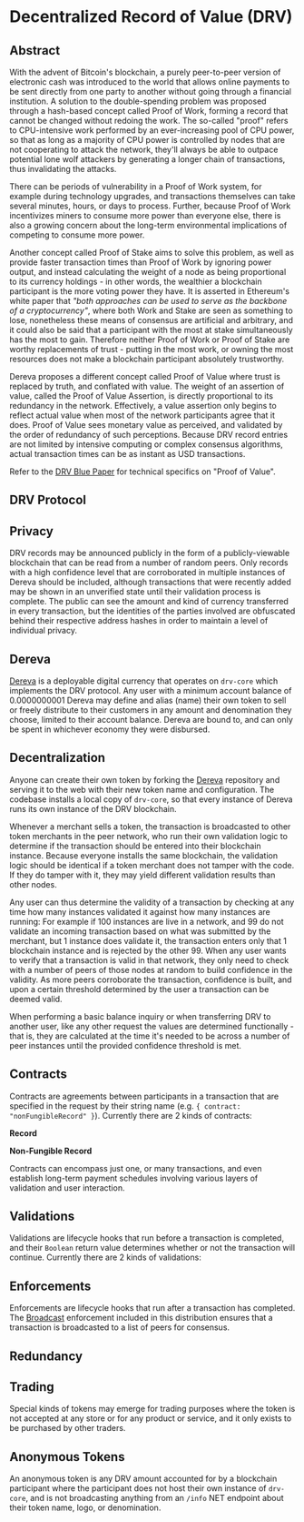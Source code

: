 # Decentralized Record of Value (DRV)

## Abstract

With the advent of Bitcoin's blockchain, a purely peer-to-peer version of electronic cash was introduced to the world that allows online payments to be sent directly from one party to another without going through a financial institution. A solution to the double-spending problem was proposed through a hash-based concept called Proof of Work, forming a record that cannot be changed without redoing the work. The so-called "proof" refers to CPU-intensive work performed by an ever-increasing pool of CPU power, so that as long as a majority of CPU power is controlled by nodes that are not cooperating to attack the network, they'll always be able to outpace potential lone wolf attackers by generating a longer chain of transactions, thus invalidating the attacks.

There can be periods of vulnerability in a Proof of Work system, for example during technology upgrades, and transactions themselves can take several minutes, hours, or days to process. Further, because Proof of Work incentivizes miners to consume more power than everyone else, there is also a growing concern about the long-term environmental implications of competing to consume more power.

Another concept called Proof of Stake aims to solve this problem, as well as provide faster transaction times than Proof of Work by ignoring power output, and instead calculating the weight of a node as being proportional to its currency holdings - in other words, the wealthier a blockchain participant is the more voting power they have. It is asserted in Ethereum's white paper that *"both approaches can be used to serve as the backbone of a cryptocurrency"*, where both Work and Stake are seen as something to lose, nonetheless these means of consensus are artificial and arbitrary, and it could also be said that a participant with the most at stake simultaneously has the most to gain. Therefore neither Proof of Work or Proof of Stake are worthy replacements of trust - putting in the most work, or owning the most resources does not make a blockchain participant absolutely trustworthy.

Dereva proposes a different concept called Proof of Value where trust is replaced by truth, and conflated with value. The weight of an assertion of value, called the Proof of Value Assertion, is directly proportional to its redundancy in the network. Effectively, a value assertion only begins to reflect actual value when most of the network participants agree that it does. Proof of Value sees monetary value as perceived, and validated by the order of redundancy of such perceptions. Because DRV record entries are not limited by intensive computing or complex consensus algorithms, actual transaction times can be as instant as USD transactions.

Refer to the [DRV Blue Paper](./blue-paper.md) for technical specifics on "Proof of Value".

## DRV Protocol

## Privacy

DRV records may be announced publicly in the form of a publicly-viewable blockchain that can be read from a number of random peers. Only records with a high confidence level that are corroborated in multiple instances of Dereva should be included, although transactions that were recently added may be shown in an unverified state until their validation process is complete. The public can see the amount and kind of currency transferred in every transaction, but the identities of the parties involved are obfuscated behind their respective address hashes in order to maintain a level of individual privacy.

## Dereva

[Dereva](https://github.com/exactchange/dereva) is a deployable digital currency that operates on `drv-core` which implements the DRV protocol. Any user with a minimum account balance of 0.0000000001 Dereva may define and alias (name) their own token to sell or freely distribute to their customers in any amount and denomination they choose, limited to their account balance. Dereva are bound to, and can only be spent in whichever economy they were disbursed.

## Decentralization

Anyone can create their own token by forking the [Dereva](https://github.com/exactchange/dereva) repository and serving it to the web with their new token name and configuration. The codebase installs a local copy of `drv-core`, so that every instance of Dereva runs its own instance of the DRV blockchain.

Whenever a merchant sells a token, the transaction is broadcasted to other token merchants in the peer network, who run their own validation logic to determine if the transaction should be entered into their blockchain instance. Because everyone installs the same blockchain, the validation logic should be identical if a token merchant does not tamper with the code. If they do tamper with it, they may yield different validation results than other nodes.

Any user can thus determine the validity of a transaction by checking at any time how many instances validated it against how many instances are running: For example if 100 instances are live in a network, and 99 do not validate an incoming transaction based on what was submitted by the merchant, but 1 instance does validate it, the transaction enters only that 1 blockchain instance and is rejected by the other 99. When any user wants to verify that a transaction is valid in that network, they only need to check with a number of peers of those nodes at random to build confidence in the validity. As more peers corroborate the transaction, confidence is built, and upon a certain threshold determined by the user a transaction can be deemed valid.

When performing a basic balance inquiry or when transferring DRV to another user, like any other request the values are determined functionally - that is, they are calculated at the time it's needed to be across a number of peer instances until the provided confidence threshold is met.

## Contracts

Contracts are agreements between participants in a transaction that are specified in the request by their string name (e.g. `{ contract: "nonFungibleRecord" }`). Currently there are 2 kinds of contracts:

**Record**

**Non-Fungible Record**

Contracts can encompass just one, or many transactions, and even establish long-term payment schedules involving various layers of validation and user interaction.

## Validations

Validations are lifecycle hooks that run before a transaction is completed, and their `Boolean` return value determines whether or not the transaction will continue. Currently there are 2 kinds of validations:

## Enforcements

Enforcements are lifecycle hooks that run after a transaction has completed. The [Broadcast](https://github.com/exactchange/drv-core/blob/master/enforcements/enforcements.broadcast.js) enforcement included in this distribution ensures that a transaction is broadcasted to a list of peers for consensus.

## Redundancy

## Trading

Special kinds of tokens may emerge for trading purposes where the token is not accepted at any store or for any product or service, and it only exists to be purchased by other traders.

## Anonymous Tokens

An anonymous token is any DRV amount accounted for by a blockchain participant where the participant does not host their own instance of `drv-core`, and is not broadcasting anything from an `/info` NET endpoint about their token name, logo, or denomination.
